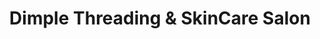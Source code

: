 ---
title: "Dimple Threading & SkinCare Salon"
url: /orlando/dimple-threading-and-skincare-salon/
shop: beauty
---